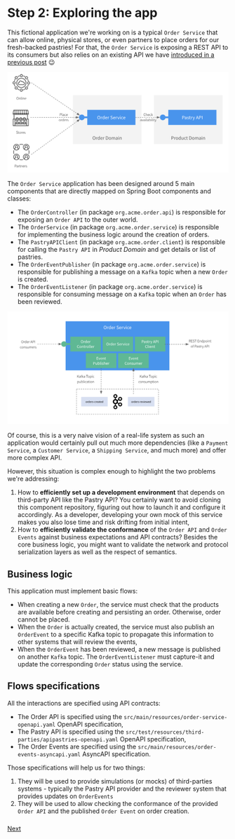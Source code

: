 # Step 2: Exploring the app

This fictional application we're working on is a typical `Order Service` that can allow online, physical stores, or even
partners to place orders for our fresh-backed pastries! For that, the `Order Service` is exposing a REST API to its consumers
but also relies on an existing API we have [introduced in a previous post](https://medium.com/@lbroudoux/different-levels-of-api-contract-testing-with-microcks-ccc0847f8c97) 😉

![Order Service ecosystem](./assets/order-service-ecosystem.png)

The `Order Service` application has been designed around 5 main components that are directly mapped on Spring Boot components and classes:
* The `OrderController` (in package `org.acme.order.api`) is responsible for exposing an `Order API` to the outer world.
* The `OrderService` (in package `org.acme.order.service`) is responsible for implementing the business logic around the creation of orders.
* The `PastryAPIClient` (in package `org.acme.order.client`) is responsible for calling the `Pastry API` in *Product Domain* and get details or list of pastries.
* The `OrderEventPublisher` (in package `org.acme.order.service`) is responsible for publishing a message on a `Kafka` topic when a new `Order` is created.
* The `OrderEventListener` (in package `org.acme.order.service`) is responsible for consuming message on a `Kafka` topic when an `Order` has been reviewed.

![Order Service architecture](./assets/order-service-architecture.png)

Of course, this is a very naive vision of a real-life system as such an application would certainly pull out much more
dependencies (like a `Payment Service`, a `Customer Service`, a `Shipping Service`, and much more) and offer more complex API.


However, this situation is complex enough to highlight the two problems we're addressing:
1) How to **efficiently set up a development environment** that depends on third-party API like the Pastry API?
   You certainly want to avoid cloning this component repository, figuring out how to launch it and configure it accordingly. As a developer, developing your own mock of this service makes you also lose time and risk drifting from initial intent,
2) How to **efficiently validate the conformance** of the `Order API` and `Order Events` against business expectations and API contracts?
   Besides the core business logic, you might want to validate the network and protocol serialization layers as well as the respect of semantics.

## Business logic

This application must implement basic flows:
* When creating a new `Order`, the service must check that the products are available before creating and persisting an order. Otherwise, order cannot be placed.
* When the `Order` is actually created, the service must also publish an `OrderEvent` to a specific Kafka topic to propagate this information to other systems that will review the events,
* When the `OrderEvent` has been reviewed, a new message is published on another `Kafka` topic. The `OrderEventListener` must capture-it and update the corresponding `Order` status using the service. 

## Flows specifications

All the interactions are specified using API contracts:
* The Order API is specified using the `src/main/resources/order-service-openapi.yaml` OpenAPI specification,
* The Pastry API is specified using the `src/test/resources/third-parties/apipastries-openapi.yaml` OpenAPI specification,
* The Order Events are specified using the `src/main/resources/order-events-asyncapi.yaml` AsyncAPI specification.

Those specifications will help us for two things:
1) They will be used to provide simulations (or mocks) of third-parties systems - typically the Pastry API provider and the reviewer system that provides updates on `OrderEvents`
2) They will be used to allow checking the conformance of the provided `Order API` and the published `Order Event` on order creation. 

### 
[Next](step-3-local-development-experience.md)
